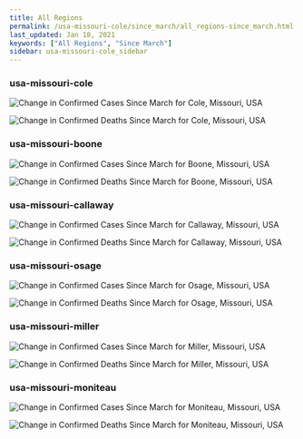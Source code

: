 ```yaml
---
title: All Regions
permalink: /usa-missouri-cole/since_march/all_regions-since_march.html
last_updated: Jan 18, 2021
keywords: ["All Regions", "Since March"]
sidebar: usa-missouri-cole_sidebar
---
```


<h3>usa-missouri-cole</h3>

![Change in Confirmed Cases Since March for Cole, Missouri, USA](/covid_tracker/images/graphs/usa-missouri-cole-delta_confirmed-since_march_graph.png)

![Change in Confirmed Deaths Since March for Cole, Missouri, USA](/covid_tracker/images/graphs/usa-missouri-cole-delta_deaths-since_march_graph.png)

<h3>usa-missouri-boone</h3>

![Change in Confirmed Cases Since March for Boone, Missouri, USA](/covid_tracker/images/graphs/usa-missouri-boone-delta_confirmed-since_march_graph.png)

![Change in Confirmed Deaths Since March for Boone, Missouri, USA](/covid_tracker/images/graphs/usa-missouri-boone-delta_deaths-since_march_graph.png)

<h3>usa-missouri-callaway</h3>

![Change in Confirmed Cases Since March for Callaway, Missouri, USA](/covid_tracker/images/graphs/usa-missouri-callaway-delta_confirmed-since_march_graph.png)

![Change in Confirmed Deaths Since March for Callaway, Missouri, USA](/covid_tracker/images/graphs/usa-missouri-callaway-delta_deaths-since_march_graph.png)

<h3>usa-missouri-osage</h3>

![Change in Confirmed Cases Since March for Osage, Missouri, USA](/covid_tracker/images/graphs/usa-missouri-osage-delta_confirmed-since_march_graph.png)

![Change in Confirmed Deaths Since March for Osage, Missouri, USA](/covid_tracker/images/graphs/usa-missouri-osage-delta_deaths-since_march_graph.png)

<h3>usa-missouri-miller</h3>

![Change in Confirmed Cases Since March for Miller, Missouri, USA](/covid_tracker/images/graphs/usa-missouri-miller-delta_confirmed-since_march_graph.png)

![Change in Confirmed Deaths Since March for Miller, Missouri, USA](/covid_tracker/images/graphs/usa-missouri-miller-delta_deaths-since_march_graph.png)

<h3>usa-missouri-moniteau</h3>

![Change in Confirmed Cases Since March for Moniteau, Missouri, USA](/covid_tracker/images/graphs/usa-missouri-moniteau-delta_confirmed-since_march_graph.png)

![Change in Confirmed Deaths Since March for Moniteau, Missouri, USA](/covid_tracker/images/graphs/usa-missouri-moniteau-delta_deaths-since_march_graph.png)
